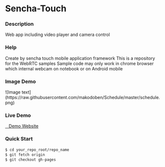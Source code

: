 # Sencha-Touch
<h3>Description</h3>
    Web app including video player and camera control
<h3>Help</h3>    
    Create by sencha touch mobile application framework
    This is a repository for the WebRTC samples
    Sample code may only work in chrome browser which internal webcam on notebook or on Android mobile
<h3>Image Demo</h3>
    ![Image text](https://raw.githubusercontent.com/makodoben/Schedule/master/schedule.png)
<h3>Live Demo</h3>
   <a href="http://makodoben.webatu.com/demo/Sencha/">&nbsp;&nbsp; Demo Website</a>
<h3>Quick Start</h3>
   <pre><code>$ cd your_repo_root/repo_name
$ git fetch origin
$ git checkout gh-pages
  </code></pre>

